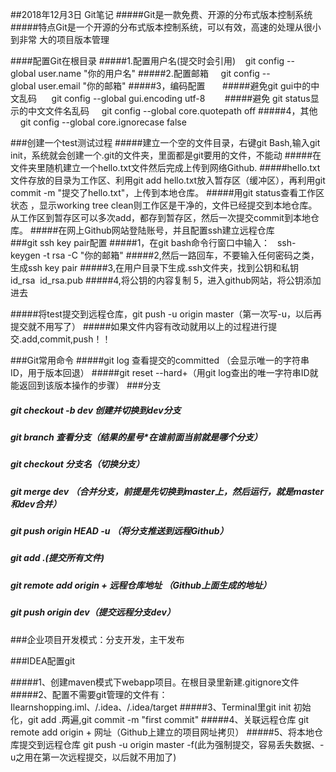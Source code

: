 ##2018年12月3日 Git笔记
 #####Git是一款免费、开源的分布式版本控制系统
 #####特点Git是一个开源的分布式版本控制系统，可以有效，高速的处理从很小到非常 大的项目版本管理

####配置Git在根目录
 #####1.配置用户名(提交时会引用)    git config --global user.name "你的用户名" 
 #####2.配置邮箱     git config --global user.email "你的邮箱" 
 #####3，编码配置      
 #####避免git gui中的中文乱码      git config --global gui.encoding utf-8       
 #####避免 git status显示的中文文件名乱码     git config --global core.quotepath off 
 #####4，其他     git config --global core.ignorecase false


###创建一个test测试过程
 #####建立一个空的文件目录，右键git Bash,输入git init，系统就会创建一个.git的文件夹，里面都是git要用的文件，不能动
 #####在文件夹里随机建立一个hello.txt文件然后完成上传到网络Github.
 #####hello.txt文件存放的目录为工作区、利用git add hello.txt放入暂存区（缓冲区），再利用git commit -m "提交了hello.txt"，上传到本地仓库。
 #####用git status查看工作区状态 ，显示working tree clean则工作区是干净的，文件已经提交到本地仓库。从工作区到暂存区可以多次add，都存到暂存区，然后一次提交commit到本地仓库。
 #####在网上Github网站登陆账号，并且配置ssh建立远程仓库
###git ssh key pair配置 
 #####1，在git bash命令行窗口中输入：   ssh-keygen -t rsa -C "你的邮箱" 
 #####2,然后一路回车，不要输入任何密码之类，生成ssh key pair 
 #####3,在用户目录下生成.ssh文件夹，找到公钥和私钥 id_rsa  id_rsa.pub 
 #####4,将公钥的内容复制 5，进入github网站，将公钥添加进去
      
      
 #####将test提交到远程仓库，git push -u origin master（第一次写-u，以后再提交就不用写了）
 #####如果文件内容有改动就用以上的过程进行提交.add,commit,push！！

###Git常用命令
 #####git log 查看提交的committed （会显示唯一的字符串ID，用于版本回退）
 #####git reset --hard+（用git log查出的唯一字符串ID就能返回到该版本操作的步骤）
###分支
 ##### git checkout -b dev 创建并切换到dev分支
 ##### git branch 查看分支（结果的星号*在谁前面当前就是哪个分支）
 ##### git checkout 分支名（切换分支）
 ##### git merge dev （合并分支，前提是先切换到master上，然后运行，就是master和dev合并）
 ##### git push origin HEAD -u （将分支推送到远程Github）
 ##### git add .(提交所有文件)
 ##### git remote add origin + 远程仓库地址 （Github上面生成的地址）
 ##### git push origin dev（提交远程分支dev）

###企业项目开发模式：分支开发，主干发布

###IDEA配置git

 #####1、创建maven模式下webapp项目。在根目录里新建.gitignore文件
 #####2、配置不需要git管理的文件有：Ilearnshopping.iml、/.idea、/.idea/target
 #####3、Terminal里git init 初始化，git add .两遍,git commit -m "first commit"
 #####4、关联远程仓库 git remote add origin + 网址（Github上建立的项目网址拷贝）
 #####5、将本地仓库提交到远程仓库 git push -u origin master -f(此为强制提交，容易丢失数据、-u之用在第一次远程提交，以后就不用加了)

